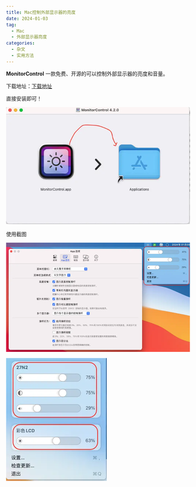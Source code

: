 ```yaml
---
title: Mac控制外部显示器的亮度
date: 2024-01-03
tag: 
  - Mac
  - 外部显示器亮度
categories:
  - 杂文
  - 实用方法
---
```


**MonitorControl** 一款免费、开源的可以控制外部显示器的亮度和音量。

下载地址：[下载地址](https://github.com/MonitorControl/MonitorControl)

直接安装即可！

![](https://github.com/hfshaobing/picx-images-hosting/raw/master/20240103/截屏2024-01-03-下午5.09.47.5ruoune3osg0.webp)

使用截图

![](https://github.com/hfshaobing/picx-images-hosting/raw/master/20240103/截屏2024-01-03-下午5.33.32.6516s3rqrd40.webp)

![](https://github.com/hfshaobing/picx-images-hosting/raw/master/20240103/截屏2024-01-03-下午5.36.54.4y8ism3qjp80.webp)
